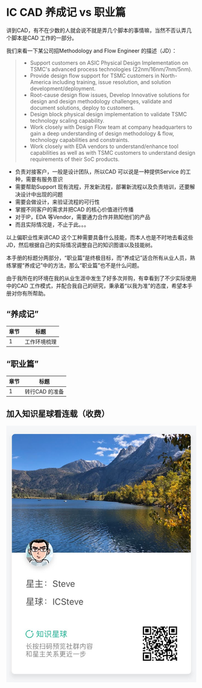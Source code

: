 # IC CAD 养成记 vs 职业篇

讲到CAD，有不在少数的人就会说不就是弄几个脚本的事情嘛，当然不否认弄几个脚本是CAD 工作的一部分。

我们来看一下某公司招Methodology and Flow Engineer 的描述（JD）：

> - Support customers on ASIC Physical Design Implementation on TSMC's advanced process technologies (22nm/16nm/7nm/5nm). 
> - Provide design flow support for TSMC customers in North-America including training, issue resolution, and solution development/deployment.
> - Root-cause design flow issues, Develop Innovative solutions for design and design methodology challenges, validate and document solutions, deploy to customers.
> - Design block physical design implementation to validate TSMC technology scaling capability.
> - Work closely with Design Flow team at company headquarters to gain a deep understanding of design methodology & flow, technology capabilities and constraints.
> - Work closely with EDA vendors to understand/enhance tool capabilities as well as with TSMC customers to understand design requirements of their SoC products.

- 负责对接客户，一般是设计团队，所以CAD 可以说是一种提供Service 的工种，需要有服务意识
- 需要帮助Support 现有流程，开发新流程，部署新流程以及负责培训，还要解决设计中出现的问题
- 需要会做设计，来验证流程的可行性
- 掌握不同客户的需求并把CAD 的核心价值进行传播
- 对于IP，EDA 等Vendor，需要通力合作并熟知他们的产品
- 而且实际情况是，不止于此。。。

以上偏职业性来讲CAD 这个工种需要具备什么技能，而本人也是不时地去看这些JD，然后根据自己的实际情况调整自己的知识图谱以及技能树。

本手册的标题分两部分，“职业篇”是终极目标，而“养成记”适合所有从业人员，熟练掌握“养成记”中的方法，那么“职业篇”也不是什么问题。

由于我所在的环境在我的从业生涯中发生了好多次并购，有幸看到了不少实际使用中的CAD 工作模式，并配合我自己的研究，秉承着“以我为准”的态度，希望本手册对你有所帮助。

## “养成记”

|章节|标题|
|---|---|
|1|工作环境梳理|

## “职业篇”

|章节|标题|
|---|---|
|1|转行CAD 的准备|

## 加入知识星球看连载（收费）

![ICSteve 知识星球](icsteve_zsxq.jpg ':size=300')
